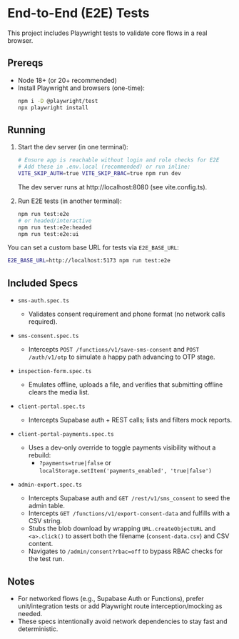 # End-to-End (E2E) Tests

This project includes Playwright tests to validate core flows in a real browser.

## Prereqs

- Node 18+ (or 20+ recommended)
- Install Playwright and browsers (one-time):
  ```bash
  npm i -D @playwright/test
  npx playwright install
  ```

## Running

1) Start the dev server (in one terminal):
   ```bash
   # Ensure app is reachable without login and role checks for E2E
   # Add these in .env.local (recommended) or run inline:
   VITE_SKIP_AUTH=true VITE_SKIP_RBAC=true npm run dev
   ```

   The dev server runs at http://localhost:8080 (see vite.config.ts).

2) Run E2E tests (in another terminal):
   ```bash
   npm run test:e2e
   # or headed/interactive
   npm run test:e2e:headed
   npm run test:e2e:ui
   ```

You can set a custom base URL for tests via `E2E_BASE_URL`:
```bash
E2E_BASE_URL=http://localhost:5173 npm run test:e2e
```

## Included Specs

- `sms-auth.spec.ts`
  - Validates consent requirement and phone format (no network calls required).
- `sms-consent.spec.ts`
  - Intercepts `POST /functions/v1/save-sms-consent` and `POST /auth/v1/otp` to simulate a happy path advancing to OTP stage.
- `inspection-form.spec.ts`
  - Emulates offline, uploads a file, and verifies that submitting offline clears the media list.
- `client-portal.spec.ts`
  - Intercepts Supabase auth + REST calls; lists and filters mock reports.

- `client-portal-payments.spec.ts`
  - Uses a dev-only override to toggle payments visibility without a rebuild:
    - `?payments=true|false` or `localStorage.setItem('payments_enabled', 'true|false')`

- `admin-export.spec.ts`
  - Intercepts Supabase auth and `GET /rest/v1/sms_consent` to seed the admin table.
  - Intercepts `GET /functions/v1/export-consent-data` and fulfills with a CSV string.
  - Stubs the blob download by wrapping `URL.createObjectURL` and `<a>.click()` to assert
    both the filename (`consent-data.csv`) and CSV content.
  - Navigates to `/admin/consent?rbac=off` to bypass RBAC checks for the test run.

## Notes

- For networked flows (e.g., Supabase Auth or Functions), prefer unit/integration tests or add Playwright route interception/mocking as needed.
- These specs intentionally avoid network dependencies to stay fast and deterministic.
